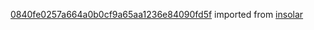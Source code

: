 [0840fe0257a664a0b0cf9a65aa1236e84090fd5f](https://github.com/insolar/insolar/commit/0840fe0257a664a0b0cf9a65aa1236e84090fd5f) imported from [insolar](https://github.com/insolar/insolar)
